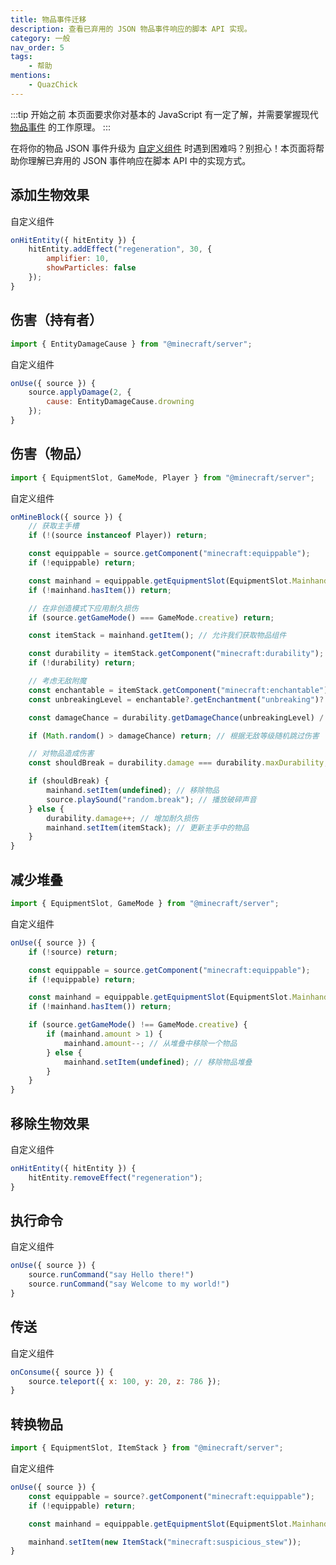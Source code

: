 ```yaml
---
title: 物品事件迁移
description: 查看已弃用的 JSON 物品事件响应的脚本 API 实现。
category: 一般
nav_order: 5
tags:
    - 帮助
mentions:
    - QuazChick
---
```


:::tip 开始之前
本页面要求你对基本的 JavaScript 有一定了解，并需要掌握现代 [物品事件](/items/item-events) 的工作原理。
:::

在将你的物品 JSON 事件升级为 [自定义组件](/items/item-events#registering-custom-components) 时遇到困难吗？别担心！本页面将帮助你理解已弃用的 JSON 事件响应在脚本 API 中的实现方式。

## 添加生物效果

<CodeHeader>自定义组件</CodeHeader>

```js
onHitEntity({ hitEntity }) {
    hitEntity.addEffect("regeneration", 30, {
        amplifier: 10,
        showParticles: false
    });
}
```

## 伤害（持有者）

```js
import { EntityDamageCause } from "@minecraft/server";
```

<CodeHeader>自定义组件</CodeHeader>

```js
onUse({ source }) {
    source.applyDamage(2, {
        cause: EntityDamageCause.drowning
    });
}
```

## 伤害（物品）

```js
import { EquipmentSlot, GameMode, Player } from "@minecraft/server";
```

<CodeHeader>自定义组件</CodeHeader>

```js
onMineBlock({ source }) {
    // 获取主手槽
    if (!(source instanceof Player)) return;

    const equippable = source.getComponent("minecraft:equippable");
    if (!equippable) return;

    const mainhand = equippable.getEquipmentSlot(EquipmentSlot.Mainhand);
    if (!mainhand.hasItem()) return;

    // 在非创造模式下应用耐久损伤
    if (source.getGameMode() === GameMode.creative) return;

    const itemStack = mainhand.getItem(); // 允许我们获取物品组件

    const durability = itemStack.getComponent("minecraft:durability");
    if (!durability) return;

    // 考虑无敌附魔
    const enchantable = itemStack.getComponent("minecraft:enchantable");
    const unbreakingLevel = enchantable?.getEnchantment("unbreaking")?.level;

    const damageChance = durability.getDamageChance(unbreakingLevel) / 100;

    if (Math.random() > damageChance) return; // 根据无敌等级随机跳过伤害

    // 对物品造成伤害
    const shouldBreak = durability.damage === durability.maxDurability;

    if (shouldBreak) {
        mainhand.setItem(undefined); // 移除物品
        source.playSound("random.break"); // 播放破碎声音
    } else {
        durability.damage++; // 增加耐久损伤
        mainhand.setItem(itemStack); // 更新主手中的物品
    }
}
```

## 减少堆叠

```js
import { EquipmentSlot, GameMode } from "@minecraft/server";
```

<CodeHeader>自定义组件</CodeHeader>

```js
onUse({ source }) {
    if (!source) return;

    const equippable = source.getComponent("minecraft:equippable");
    if (!equippable) return;

    const mainhand = equippable.getEquipmentSlot(EquipmentSlot.Mainhand);
    if (!mainhand.hasItem()) return;

    if (source.getGameMode() !== GameMode.creative) {
        if (mainhand.amount > 1) {
            mainhand.amount--; // 从堆叠中移除一个物品
        } else {
            mainhand.setItem(undefined); // 移除物品堆叠
        }
    }
}
```

## 移除生物效果

<CodeHeader>自定义组件</CodeHeader>

```js
onHitEntity({ hitEntity }) {
    hitEntity.removeEffect("regeneration");
}
```

## 执行命令

<CodeHeader>自定义组件</CodeHeader>

```js
onUse({ source }) {
    source.runCommand("say Hello there!")
    source.runCommand("say Welcome to my world!")
}
```

## 传送

<CodeHeader>自定义组件</CodeHeader>

```js
onConsume({ source }) {
    source.teleport({ x: 100, y: 20, z: 786 });
}
```

## 转换物品

```js
import { EquipmentSlot, ItemStack } from "@minecraft/server";
```

<CodeHeader>自定义组件</CodeHeader>

```js
onUse({ source }) {
    const equippable = source?.getComponent("minecraft:equippable");
    if (!equippable) return;

    const mainhand = equippable.getEquipmentSlot(EquipmentSlot.Mainhand);

    mainhand.setItem(new ItemStack("minecraft:suspicious_stew"));
}
```